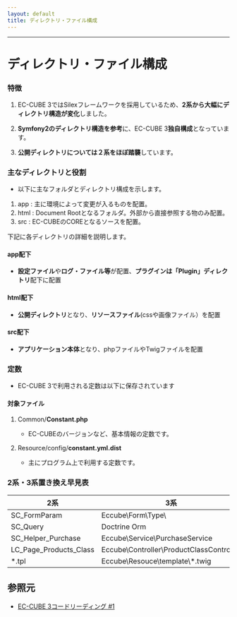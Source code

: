 ```yaml
---
layout: default
title: ディレクトリ・ファイル構成
---
```


---

# ディレクトリ・ファイル構成

### 特徴

1. EC-CUBE 3ではSilexフレームワークを採用しているため、**2系から大幅にディレクトリ構造が変化**しました。

1. **Symfony2のディレクトリ構造を参考**に、EC-CUBE 3**独自構成**となっています。

1. **公開ディレクトリについては２系をほぼ踏襲**しています。


### 主なディレクトリと役割

- 以下に主なフォルダとディレクトリ構成を示します。

1. app : 主に環境によって変更が入るものを配置。
1. html : Document Rootとなるフォルダ。外部から直接参照する物のみ配置。
1. src : EC-CUBEのCOREとなるソースを配置。

下記に各ディレクトリの詳細を説明します。

<!--
```
[root]
├──app  （主に環境によって変更が入るものを配置）
|  ├── cache/
|  |    └──eccube/
|  ├── config/
|  |    └──eccube/
|  |         └── *.yml
|  ├──  log/
|  ├──  template/ （拡張したテンプレート・デザインテンプレート）
|  |    ├──  admin/
|  |    └──  default/
|  └──  .htaccess
|
├── html/ （Document Rootとなるフォルダ。外部から直接参照する物のみ配置)
|   ├── css/
|   ├── js/
|   ├── upload/
|   ├── .htaccess
|   ├── index.php
|   └── robots.txt
|
├── src/
|   └── Eccube/ （EC-CUBEのCOREとなるソースを配置）
|       └── Controller/
|       |   └── *Controller.php
|       ├── ControllerProvider/
|       |   ├── AdminControllerProvider.php
|       |   └── FrontControllerProvider.php
|       ├── Entity/
|       |   └── *.php
|       ├── Plugin/
|       ├── Form/
|       ├── Repository/
|       |   └── *Repository.php
|       ├── Resource/
|       |   └── doctrine/
|       |       └──*.orm.yml
|       |   └── template
|       |       └──*.twig
|       ├── Service/
|       |   └── *Service.php
|       ├── ServiceProvider/
|       |   └── EccubeServiceProvider.php
|       └── Application.php
|
└── vendor/
    ├── */
    └── autoload.php
```
-->

#### app配下

- **設定ファイル**や**ログ・ファイル等**が配置、**プラグインは「Plugin」ディレクトリ**配下に配置


<script src="http://gist-it.appspot.com/https://github.com/EC-CUBE/ec-cube.github.io/blob/master/Source/spec_directory_structure/directory_app.txt"></script>


<!--
```
[EC-CUBE 3インストールディレクトリ]
├── ■ app（主に環境によって変更が入るものを配置）
│   ├── cache
│   │   └── eccube
│   ├── config
│   │   └── eccube ■設定ファイル
│   │       ├── config.yml
│   │       ├── database.yml
│   │       ├── mail.yml
│   │       └── path.yml
│   ├── console
│   ├── log　■ログファイル
│   ├── Plugin
│   └── template　■拡張したテンプレート・デザインテンプレート
│       ├── admin
│       └── default
├── cache
│   └── plugin
│
・・続く
```
-->

#### html配下

- **公開ディレクトリ**となり、**リソースファイル**(cssや画像ファイル）を配置

<script src="http://gist-it.appspot.com/https://github.com/EC-CUBE/ec-cube.github.io/blob/master/Source/spec_directory_structure/directory_html.txt"></script>

<!--
```
・・続き
│
├── ■html（Document Rootとなるフォルダ。外部から直接参照する物のみ配置) 
│   ├── index.php
│   ├── index_dev.php
│   ├── install.php
│   ├── plugin
│   ├── robots.txt
│   ├── template
│   │   ├── admin ■管理画面用リソースファイル
│   │   │   └── assets
│   │   │       ├── css
│   │   │       │   └── *.css
│   │   │       ├── fonts
│   │   │       │   └── WEBフォント
│   │   │       ├── img 
│   │   │       │   └── svg/ico/画像
│   │   │       └── js
│   │   │           ├── *.js（EC-CUBE独自）
│   │   │           └── vendor（ライブラリ）
│   │   │               └── *.js
│   │   ├── default ■フロント画面用リソースファイル
│   │   │   ├── css
│   │   │   │   └── *.css
│   │   │   ├── img
│   │   │   │   ├── common
│   │   │   │   │   └── svg/ico
│   │   │   │   └── top
│   │   │   │       └── 画像
│   │   │   └── js
│   │   │       ├──  *.js（EC-CUBE独自）
│   │   │       └── vendor（ライブラリ）
│   │   │           └── *.js
│   │   └── install ■インストール画面用リソースファイル
│   │       ├── assets
│   │       │   ├── css
│   │       │   │   └── *.css
│   │       │   ├── img 
│   │       │   │   └── svg/画像
│   │       │   └── js
│   │       │       └── *.js（EC-CUBE独自）
│   │       ├── css
│   │       │   └── admin_contents.css (管理画面用共通CSS)
│   │       ├── dist（ライブラリ/BootStrapなど）
│   │       │   ├── css
│   │       │   │   └── *.css
│   │       │   ├── fonts
│   │       │   │   └── WEBフォント
│   │       │   └── js
│   │       │       └── *.js
│   │       └── img
│   │           └── common
│   │               └── favicon.ico
│   ├── upload ■アップロードファイル保存
│   │   ├── save_image
│   │   │   └── 画像
│   │   └── temp_image ■アップロードファイル一時保存
│   ├── user_data
│   └── web.config
│
・・続く
```
-->

#### src配下

- **アプリケーション本体**となり、phpファイルやTwigファイルを配置

<script src="http://gist-it.appspot.com/https://github.com/EC-CUBE/ec-cube.github.io/blob/master/Source/spec_directory_structure/directory_src.txt"></script>

<!--
```
・・続き
│
├── README.md
├── src
│   └── Eccube ■EC-CUBEのCOREとなるソースを配置
│       ├── Application ■Application.phpの親クラスファイルが格納
│       │   └── ApplicationTrait.php
│       ├── Application.php ★ベースとなるクラス、必ずこのクラスから実行される
│       ├── Command ■Consoleコマンド用クラス群
│       │   └── *.php
│       ├── Common ■定数定義クラス
│       │   └── Constant.php
│       ├── Controller ■コントローラークラス群
│       │   ├── Admin
│       │   │   ├── AdminController.php
│       │   │   └── /*/
│       │   │       └── *.php
│       │   ├── /*/
│       │   │   └── *.php
│       │   ├── *.php
│       │   └── AbstractController.php
│       ├── ControllerProvider ■URLマッピング定義ファイル群
│       │   └── *.php
│       ├── Doctrine ■Doctrine拡張クラス群(特化機能)
│       │   └── /*/
│       │       └── *.php
│       ├── Entity ■DB連携用Entityクラス群
│       │   ├── Master
│       │   │   └── *.php
│       │   ├── *.php
│       │   └── *.php
│       ├── Event ■Formイベント定義用クラス群
│       │   └── *.php
│       ├── EventListener ■イベントリスナー用クラス群
│       │   └── *.php
│       ├── Exception ■業務エラークラス群
│       │   └── *.php
│       ├── Form ■Formタイプ(フォーム定義)クラス群
│       │   ├── DataTransformer
│       │   │   └── *.php
│       │   ├── Extension
│       │   │   └── *.php
│       │   └── Type
│       │       ├── /*/
│       │       │   └── *.php
│       │       ├── *.php
│       │       └── *.php
│       ├── InstallApplication.php
│       ├── Plugin ■プラグイン用Managerrクラス群
│       │   └── AbstractPluginManager.php
│       ├── Repository ■DBアクセス用レポジトリクラス群
│       │   ├── /*/
│       │   │   └── *.php
│       │   ├── *.php
│       │   └── *.php
│       ├── Resource ■doctrine用dcmファイルやtwigファイル等
│       │   ├── config
│       │   │   ├── config.yml.dist
│       │   │   ├── constant.yml.dist
│       │   │   ├── database.yml.dist
│       │   │   ├── database.yml.sqlite3.dist
│       │   │   ├── database.yml.sqlite3-in-memory.dist
│       │   │   ├── log.yml.dist
│       │   │   ├── mail.yml.dist
│       │   │   ├── nav.yml.dist
│       │   │   └── path.yml.dist
│       │   ├── doctrine ■doctrine用テーブルマッピング定義クラス群
│       │   │   ├── *.dcm.yml
│       │   │   ├── /*/
│       │   │   │   └── *.dcm.yml
│       │   │   └── migration ■マイグレーションファイル群
│       │   │       └── VersionYYYYMMDDSSMM.php
│       │   ├── locale ■表示メッセージ定義ファイル群
│       │   │   ├── message.ja.yml
│       │   │   └── validator.ja.yml
│       │   └── template ■Twigファイル群
│       │       ├── admin
│       │       │   ├── default_frame.twig
│       │       │   ├── index.twig
│       │       │   ├── login.twig
│       │       │   ├── login_frame.twig
│       │       │   ├── pager.twig
│       │       │   ├── nav.twig
│       │       │   ├── error.twig
│       │       │   └── /*/
│       │       │       └── *.twig
│       │       ├── default
│       │       │   ├── index.twig
│       │       │   ├── block.twig
│       │       │   ├── default_frame.twig
│       │       │   ├── error.twig
│       │       │   ├── pagination.twig
│       │       │   └── /*/
│       │       │       └── *.twig
│       │       ├── exception
│       │       │   └── *.twig
│       │       └── install
│       │           └── *.twig
│       ├── Security ■パスワードハッシュクラスや権限チェッククラス群
│       │   └── /*/
│       │       └── *.php
│       ├── Service ■サービスクラス群( カート処理等の特化クラス )
│       │   └── *.php
│       ├── ServiceProvider ■DI定義用クラス群
│       │   └── *.php
│       ├── Twig ■Twig拡張用クラス群
│       │   └── /*/
│       │       └── *.php
│       └── Util ■共通関数クラス群
│           └── *.php
└── vendor ■Silex本体・Symfony2コンポーネント群・Doctrine・PHPUnitなど利用技術群
    ├── /*/
    └── autoload.php
```
-->


### 定数

- EC-CUBE 3で利用される定数は以下に保存されています

#### 対象ファイル

1. Common/**Constant.php**
    - EC-CUBEのバージョンなど、基本情報の定数です。

2. Resource/config/**constant.yml.dist**
    - 主にプログラム上で利用する定数です。

### 2系・3系置き換え早見表

| 2系                    | 3系                                      |
|------------------------|------------------------------------------|
| SC_FormParam           | Eccube\Form\Type\                        |
| SC_Query               | Doctrine Orm                              |
| SC\_Helper\_Purchase     | Eccube\Service\PurchaseService           |
| LC\_Page\_Products\_Class | Eccube\Controller\ProductClassController |
| *.tpl                  | Eccube\Resouce\template\\*.twig                       |


## 参照元

- <a href="http://sssslide.com/speakerdeck.com/amidaike/ec-cube3kodorideingu-number-1" target="_blank">EC-CUBE 3コードリーディング #1</a>
